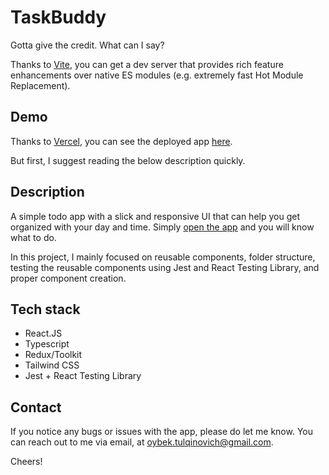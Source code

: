 # TaskBuddy

Gotta give the credit. What can I say? 

Thanks to [Vite](https://vitejs.dev/guide/), you can get a dev server that provides rich feature enhancements over native ES modules (e.g. extremely fast Hot Module Replacement).  


## Demo 

Thanks to [Vercel](https://vercel.com/), you can see the deployed app [here](https://task-buddy-oybek.vercel.app/).

But first, I suggest reading the below description quickly. 


## Description

A simple todo app with a slick and responsive UI that can help you get organized with your day and time. 
Simply [open the app](https://task-buddy-oybek.vercel.app/) and you will know what to do. 

In this project, I mainly focused on reusable components, folder structure, testing the reusable components using Jest and React Testing Library, and proper component creation. 


## Tech stack 

- React.JS 
- Typescript 
- Redux/Toolkit
- Tailwind CSS 
- Jest + React Testing Library   


## Contact 

If you notice any bugs or issues with the app, please do let me know. 
You can reach out to me via email, at oybek.tulqinovich@gmail.com. 


Cheers! 
